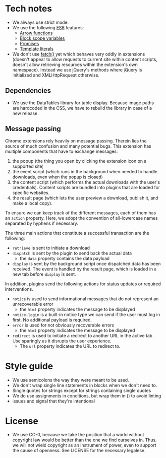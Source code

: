 # Tech notes
- We always use strict mode.
- We use the following [ES6](http://help.wtf/es6) features:
  - [Arrow functions](http://help.wtf/es6:arrow)
  - [Block scope variables](http://help.wtf/es6:block)
  - [Promises](http://help.wtf/es6:promise)
  - [Template literals](http://help.wtf/es6:template)
- We don't use [fetch()](http://devdocs.io/dom/globalfetch/fetch) yet
  which behaves very oddly in extensions (doesn't
  appear to allow requests to current site within content scripts, doesn't
  allow retrieving resources within the extension's own namespace). Instead
  we use jQuery's methods where jQuery is initialized and XMLHttpRequest
  otherwise.

## Dependencies

- We use the DataTables library for table display. Because image paths are
  hardcoded in the CSS, we have to rebuild the library in case of a new release.

## Message passing

Chrome extensions rely heavily on message passing. Therein lies the source of
much confusion and many potential bugs. This extension has multiple components
that have to exchange messages:

1. the popup (the thing you open by clicking the extension icon on a supported
   site)
2. the event script (which runs in the background when needed to handle
  downloads, even when the popup is closed)
3. the content script (which performs the actual downloads with the user's
   credentials). Content scripts are bundled into plugins that are loaded for
   specific websites.
4. the result page (which lets the user preview a download, publish it, and make
   a local copy).

To ensure we can keep track of the different messages, each of them has an
`action` property. Here, we adopt the convention of all-lowercase names
separated by hyphens if necessary.

The three main actions that constitute a successful transaction are the
following:

- `retrieve` is sent to initiate a download
- `dispatch` is sent by the plugin to send back the actual data
  - the `data` property contains the data payload
- `display` is sent by the background script once dispatched data has been
  received. The event is handled by the result page, which is loaded in a
  new tab before `display` is sent.

In addition, plugins send the following actions for status updates or required
interventions.

- `notice` is used to send informational messages that do not represent
  an unrecoverable error
  - the `html` property indicates the message to be displayed
- `notice-login` is a built-in notice type we can send if the user must log in
  first. No additional payload is required.
- `error` is used for not obviously recoverable errors
  - the `html` property indicates the message to be displayed
- `redirect` is used to initiate a redirect to another URL in the active tab.
  Use sparingly as it disrupts the user experience.
  - The `url` property indicates the URL to redirect to.


# Style guide
- We use semicolons the way they were meant to be used.
- We don't wrap single line statements in blocks when we don't need to.
- Single quotes for strings except for strings containing single quotes
- We do use assignments in conditions, but wrap them in () to avoid linting
- issues and signal that they're intentional

# License
- We use CC-0, because we take the position that a world without copyright
  law would be better than the one we find ourselves in. Thus, we will not
  wield copyright as an instrument of power, even to support the cause of
  openness. See LICENSE for the necessary legalese.
